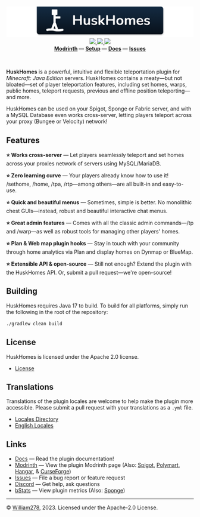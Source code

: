 <!--suppress ALL -->
<p align="center">
    <img src="images/banner.png" alt="HuskHomes" />
    <a href="https://github.com/WiIIiam278/HuskHomes/actions/workflows/ci.yml">
        <img src="https://img.shields.io/github/actions/workflow/status/WiIIiam278/HuskHomes/ci.yml?branch=master&logo=github"/>
    </a> 
    <a href="https://repo.william278.net/#/releases/net/william278/huskhomes/">
        <img src="https://repo.william278.net/api/badge/latest/releases/net/william278/huskhomes?color=00fb9a&name=Maven&prefix=v" />
    </a> 
    <a href="https://discord.gg/tVYhJfyDWG">
        <img src="https://img.shields.io/discord/818135932103557162.svg?label=&logo=discord&logoColor=fff&color=7389D8&labelColor=6A7EC2" />
    </a> 
    <br/>
    <b>
        <a href="https://modrinth.com/plugin/huskhomes">Modrinth</a>
    </b> —
    <b>
        <a href="https://william278.net/docs/huskhomes/setup">Setup</a>
    </b> — 
    <b>
        <a href="https://william278.net/docs/huskhomes/">Docs</a>
    </b> — 
    <b>
        <a href="https://github.com/WiIIiam278/HuskHomes/issues">Issues</a>
    </b>
</p>
<br/>

**HuskHomes** is a powerful, intuitive and flexible teleportation plugin for _Minecraft: Java Edition_ servers. HuskHomes contains a meaty&mdash;but not bloated&mdash;set of player teleportation features, including set homes, warps, public homes, teleport requests, previous and offline position teleporting&mdash;and more. 

HuskHomes can be used on your Spigot, Sponge or Fabric server, and with a MySQL Database even works cross-server, letting players teleport across your proxy (Bungee or Velocity) network!  

## Features
**⭐ Works cross-server** &mdash; Let players seamlessly teleport and set homes across your proxies network of servers using MySQL/MariaDB.

**⭐ Zero learning curve** &mdash; Your players already know how to use it! /sethome, /home, /tpa, /rtp—among others—are all built-in and easy-to-use.

**⭐ Quick and beautiful menus** &mdash; Sometimes, simple is better. No monolithic chest GUIs—instead, robust and beautiful interactive chat menus.

**⭐ Great admin features** &mdash; Comes with all the classic admin commands—/tp and /warp—as well as robust tools for managing other players' homes.

**⭐ Plan & Web map plugin hooks** &mdash; Stay in touch with your community through home analytics via Plan and display homes on Dynmap or BlueMap.

**⭐ Extensible API & open-source** &mdash; Still not enough? Extend the plugin with the HuskHomes API. Or, submit a pull request—we're open-source!

## Building
HuskHomes requires Java 17 to build. To build for all platforms, simply run the following in the root of the repository:

```bash
./gradlew clean build
```

## License
HuskHomes is licensed under the Apache 2.0 license.

- [License](https://github.com/WiIIiam278/HuskHomes/blob/master/LICENSE)

## Translations
Translations of the plugin locales are welcome to help make the plugin more accessible. Please submit a pull request with your translations as a `.yml` file.

- [Locales Directory](https://github.com/WiIIiam278/HuskHomes/tree/master/common/src/main/resources/locales)
- [English Locales](https://github.com/WiIIiam278/HuskHomes/tree/master/common/src/main/resources/locales/en-gb.yml)

## Links
- [Docs](https://william278.net/docs/huskhomes/) &mdash; Read the plugin documentation!
- [Modrinth](https://modrinth.com/plugin/huskhomes) &mdash; View the plugin Modrinth page (Also: [Spigot](https://www.spigotmc.org/resources/huskhomes.83767/), [Polymart](https://polymart.org/resource/huskhomes.284/), [Hangar](https://hangar.papermc.io/William278/HuskHomes), & [CurseForge](https://www.curseforge.com/minecraft/mc-mods/huskhomes/))
- [Issues](https://github.com/WiIIiam278/HuskHomes/issues) &mdash; File a bug report or feature request
- [Discord](https://discord.gg/tVYhJfyDWG) &mdash; Get help, ask questions
- [bStats](https://bstats.org/plugin/bukkit/HuskHomes/8430) &mdash; View plugin metrics (Also: [Sponge](https://bstats.org/plugin/sponge/HuskHomes/18423))

---
&copy; [William278](https://william278.net/), 2023. Licensed under the Apache-2.0 License.

